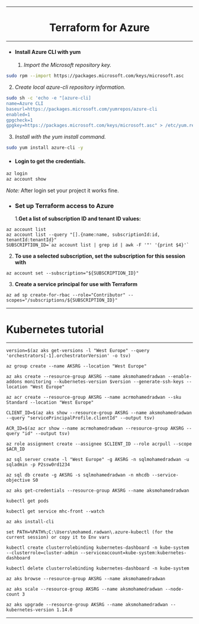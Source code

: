 ***  

<div align="center">
  <h1>Terraform for Azure</h1>
</div>

***

* #### __Install Azure CLI with yum__  

  1. _Import the Microsoft repository key._
    
``` bash
sudo rpm --import https://packages.microsoft.com/keys/microsoft.asc
```  
  2. _Create local azure-cli repository information._  
``` bash
sudo sh -c 'echo -e "[azure-cli]
name=Azure CLI
baseurl=https://packages.microsoft.com/yumrepos/azure-cli
enabled=1
gpgcheck=1
gpgkey=https://packages.microsoft.com/keys/microsoft.asc" > /etc/yum.repos.d/azure-cli.repo'
```  
  3. _Install with the yum install command._  
  
``` bash
sudo yum install azure-cli -y  
```

* #### __Login to get the credentials.__
``` bash
az login
az account show
```  
_*Note:*_ After login set your project it works fine.  

* ### __Set up Terraform access to Azure__

   1.__Get a list of subscription ID and tenant ID values:__ 
```
az account list
az account list --query "[].{name:name, subscriptionId:id, tenantId:tenantId}"
SUBSCRIPTION_ID=`az account list | grep id | awk -F '"' '{print $4}'`
```
  2. __To use a selected subscription, set the subscription for this session with__  
```
az account set --subscription="${SUBSCRIPTION_ID}"
```
  3. __Create a service principal for use with Terraform__
```
az ad sp create-for-rbac --role="Contributor" --scopes="/subscriptions/${SUBSCRIPTION_ID}"
```

***
# __Kubernetes tutorial__

***

```
version=$(az aks get-versions -l "West Europe" --query 'orchestrators[-1].orchestratorVersion' -o tsv)
```
```
az group create --name AKSRG --location "West Europe"
```
```
az aks create --resource-group AKSRG --name aksmohamedradwan --enable-addons monitoring --kubernetes-version $version --generate-ssh-keys --location "West Europe"
```
```
az acr create --resource-group AKSRG --name acrmohamedradwan --sku Standard --location "West Europe"
```
```
CLIENT_ID=$(az aks show --resource-group AKSRG --name aksmohamedradwan --query "servicePrincipalProfile.clientId" --output tsv)
```
```
ACR_ID=$(az acr show --name acrmohamedradwan --resource-group AKSRG --query "id" --output tsv)
```
```
az role assignment create --assignee $CLIENT_ID --role acrpull --scope $ACR_ID
```
```
az sql server create -l "West Europe" -g AKSRG -n sqlmohamedradwan -u sqladmin -p P2ssw0rd1234
```
```
az sql db create -g AKSRG -s sqlmohamedradwan -n mhcdb --service-objective S0
```
```
az aks get-credentials --resource-group AKSRG --name aksmohamedradwan
```
```
kubectl get pods
```
```
kubectl get service mhc-front --watch
```
```
az aks install-cli
```
```
set PATH=%PATH%;C:\Users\mohamed.radwan\.azure-kubectl (for the current session) or copy it to Env vars
```
```
kubectl create clusterrolebinding kubernetes-dashboard -n kube-system --clusterrole=cluster-admin --serviceaccount=kube-system:kubernetes-dashboard
```
```
kubectl delete clusterrolebinding kubernetes-dashboard -n kube-system
```
```
az aks browse --resource-group AKSRG --name aksmohamedradwan
```
```
az aks scale --resource-group AKSRG --name aksmohamedradwan --node-count 3 
```
```
az aks upgrade --resource-group AKSRG --name aksmohamedradwan --kubernetes-version 1.14.0
```

***
